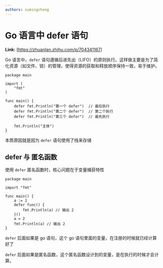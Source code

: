 ```yaml
---
authors: sumingcheng
---
```

# Go 语言中 defer 语句



 **Link:** [https://zhuanlan.zhihu.com/p/704341167]



Go 语言中，`defer` 语句遵循后进先出（LIFO）的原则执行。这样做主要是为了简化资源（如文件、锁）的管理，使得资源的获取和释放顺序保持一致，易于维护。

```
package main

import (
	"fmt"
)

func main() {
	defer fmt.Println("第一个 defer")  // 最后执行
	defer fmt.Println("第二个 defer")  // 第二个执行
	defer fmt.Println("第三个 defer")  // 最先执行

	fmt.Println("主体")
}

```

本质原因就是因为 `defer` 语句使用了栈来存储

## defer 与 匿名函数  

使用 `defer` 匿名函数时，核心问题在于变量捕获特性

```
package main

import "fmt"

func main() {
	a := 1
	defer func() {
		fmt.Println(a) // 输出 2
	}()
	a = 2
	fmt.Println(a) // 输出 2
}

```

`defer` 后面如果是 go 语句，这个 go 语句里面的变量，在注册的时候就已经计算好了

`defer` 后面如果是匿名函数，这个匿名函数设计到的变量，是在执行的时候才会计算。

